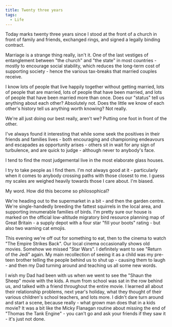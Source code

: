 ```yaml
---
title: Twenty three years
tags:
  - Life
---
```


Today marks twenty three years since I stood at the front of a church in front of family and friends, exchanged rings, and signed a legally binding contract.

Marriage is a strange thing really, isn't it. One of the last vestiges of entanglement between "the church" and "the state" in most countries - mostly to encourage social stability, which reduces the long-term cost of supporting society - hence the various tax-breaks that married couples receive.

I know lots of people that live happily together without getting married, lots of people that are married, lots of people that have been married, and lots of people that have been married more than once. Does our "status" tell us anything about each other? Absolutely not. Does the little we know of each other's history tell us anything worth knowing? Not really.

We're all just doing our best really, aren't we? Putting one foot in front of the other.

I've always found it interesting that while some seek the positives in their friends and families lives - both encouraging and championing endeavours and escapades as opportunity arises - others sit in wait for any sign of turbulence, and are quick to judge - although never to anybody's face.

I tend to find the most judgemental live in the most elaborate glass houses.

I try to take people as I find them. I'm not always good at it - particularly when it comes to anybody crossing paths with those closest to me. I guess my scales are weighed heavily towards those I care about. I'm biased.

My word. How did this become so philosophical?

We're heading out to the supermarket in a bit - and then the garden centre. We're single-handedly breeding the fattest squirrels in the local area, and supporting innumerable families of birds. I'm pretty sure our house is marked on the official low-altitude migratory bird resource planning map of Great Britain - a supply depot with a four star "fill your boots" rating - but also two warning cat emojis.

This evening we're off out for something to eat, then to the cinema to watch "The Empire Strikes Back". Our local cinema occasionally shows old movies. Somehow we missed "Star Wars". I definitely want to see "Return of the Jedi" again. My main recollection of seeing it as a child was my pre-teen brother telling the people behind us to shut up - causing them to laugh - and then my Dad turning around and teaching us all some new words.

I wish my Dad had been with us when we went to see the "Shaun the Sheep" movie with the kids. A mum from school was sat in the row behind us, and talked with a friend throughout the entire movie. I learned all about their relationship problems, next year's holiday, what they thought of their various children's school teachers, and lots more. I didn't dare turn around and start a scene, because really - what grown man does that in a kids movie? It was a bit like the Micky Flanagan routine about missing the end of "Thomas the Tank Engine" - you can't go and ask your friends if they saw it - it's just not done.